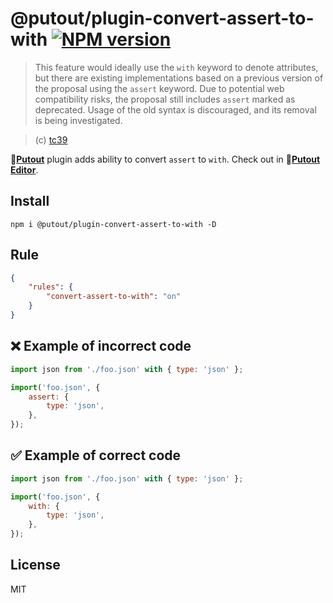 # @putout/plugin-convert-assert-to-with [![NPM version][NPMIMGURL]][NPMURL]

[NPMIMGURL]: https://img.shields.io/npm/v/@putout/plugin-convert-assert-to-with.svg?style=flat&longCache=true
[NPMURL]: https://npmjs.org/package/@putout/plugin-convert-assert-to-with "npm"

> This feature would ideally use the `with` keyword to denote attributes, but there are existing implementations based on a previous version of the proposal using the `assert` keyword. Due to potential web compatibility risks, the proposal still includes `assert` marked as deprecated. Usage of the old syntax is discouraged, and its removal is being investigated.

> (c) [tc39](https://tc39.es/proposal-import-attributes/)

🐊[**Putout**](https://github.com/coderaiser/putout) plugin adds ability to convert `assert` to `with`.
Check out in 🐊[**Putout Editor**](https://putout.cloudcmd.io/#/gist/9f85897b998c6458efc19db6a5414b79/57ef7cdd113c7a0087e0f7a6e70522f60baa04f4).

## Install

```
npm i @putout/plugin-convert-assert-to-with -D
```

## Rule

```json
{
    "rules": {
        "convert-assert-to-with": "on"
    }
}
```

## ❌ Example of incorrect code

```js
import json from './foo.json' with { type: 'json' };

import('foo.json', {
    assert: {
        type: 'json',
    },
});
```

## ✅ Example of correct code

```js
import json from './foo.json' with { type: 'json' };

import('foo.json', {
    with: {
        type: 'json',
    },
});
```

## License

MIT
